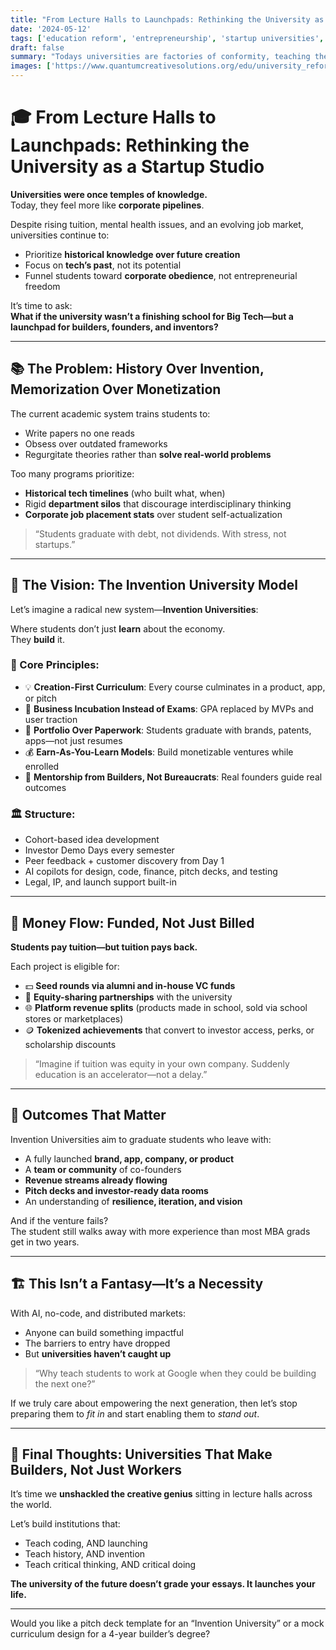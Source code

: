 ```yaml
---
title: "From Lecture Halls to Launchpads: Rethinking the University as a Startup Studio"  
date: '2024-05-12'  
tags: ['education reform', 'entrepreneurship', 'startup universities', 'invention-driven learning', 'future of work', 'higher education critique', 'student startups', 'economic innovation']  
draft: false  
summary: "Todays universities are factories of conformity, teaching the past to prepare students to work for someone elses future. Its time for a new model: invention-driven universities where every student leaves with their own brand, app, or business—and a real chance to thrive."  
images: ['https://www.quantumcreativesolutions.org/edu/university_reform_launchpad.png']  
---
```


# 🎓 From Lecture Halls to Launchpads: Rethinking the University as a Startup Studio

**Universities were once temples of knowledge.**  
Today, they feel more like **corporate pipelines**.

Despite rising tuition, mental health issues, and an evolving job market, universities continue to:

- Prioritize **historical knowledge over future creation**  
- Focus on **tech’s past**, not its potential  
- Funnel students toward **corporate obedience**, not entrepreneurial freedom

It’s time to ask:  
**What if the university wasn’t a finishing school for Big Tech—but a launchpad for builders, founders, and inventors?**

---

## 📚 The Problem: History Over Invention, Memorization Over Monetization

The current academic system trains students to:

- Write papers no one reads  
- Obsess over outdated frameworks  
- Regurgitate theories rather than **solve real-world problems**

Too many programs prioritize:

- **Historical tech timelines** (who built what, when)  
- Rigid **department silos** that discourage interdisciplinary thinking  
- **Corporate job placement stats** over student self-actualization

> “Students graduate with debt, not dividends. With stress, not startups.”

---

## 🚀 The Vision: The Invention University Model

Let’s imagine a radical new system—**Invention Universities**:

Where students don’t just **learn** about the economy.  
They **build** it.

### 🔧 Core Principles:
- 💡 **Creation-First Curriculum**: Every course culminates in a product, app, or pitch  
- 💼 **Business Incubation Instead of Exams**: GPA replaced by MVPs and user traction  
- 📲 **Portfolio Over Paperwork**: Students graduate with brands, patents, apps—not just resumes  
- 💰 **Earn-As-You-Learn Models**: Build monetizable ventures while enrolled  
- 🧠 **Mentorship from Builders, Not Bureaucrats**: Real founders guide real outcomes

### 🏛️ Structure:
- Cohort-based idea development  
- Investor Demo Days every semester  
- Peer feedback + customer discovery from Day 1  
- AI copilots for design, code, finance, pitch decks, and testing  
- Legal, IP, and launch support built-in

---

## 💸 Money Flow: Funded, Not Just Billed

**Students pay tuition—but tuition pays back.**

Each project is eligible for:

- 💵 **Seed rounds via alumni and in-house VC funds**  
- 🤝 **Equity-sharing partnerships** with the university  
- 🌐 **Platform revenue splits** (products made in school, sold via school stores or marketplaces)  
- 🪙 **Tokenized achievements** that convert to investor access, perks, or scholarship discounts

> “Imagine if tuition was equity in your own company. Suddenly education is an accelerator—not a delay.”

---

## 🎯 Outcomes That Matter

Invention Universities aim to graduate students who leave with:

- A fully launched **brand, app, company, or product**  
- A **team or community** of co-founders  
- **Revenue streams already flowing**  
- **Pitch decks and investor-ready data rooms**  
- An understanding of **resilience, iteration, and vision**  

And if the venture fails?  
The student still walks away with more experience than most MBA grads get in two years.

---

## 🏗️ This Isn’t a Fantasy—It’s a Necessity

With AI, no-code, and distributed markets:

- Anyone can build something impactful  
- The barriers to entry have dropped  
- But **universities haven’t caught up**

> “Why teach students to work at Google when they could be building the next one?”

If we truly care about empowering the next generation, then let’s stop preparing them to *fit in* and start enabling them to *stand out*.

---

## 🧬 Final Thoughts: Universities That Make Builders, Not Just Workers

It’s time we **unshackled the creative genius** sitting in lecture halls across the world.

Let’s build institutions that:

- Teach coding, AND launching  
- Teach history, AND invention  
- Teach critical thinking, AND critical doing

**The university of the future doesn’t grade your essays. It launches your life.**

---

Would you like a pitch deck template for an “Invention University” or a mock curriculum design for a 4-year builder’s degree?
